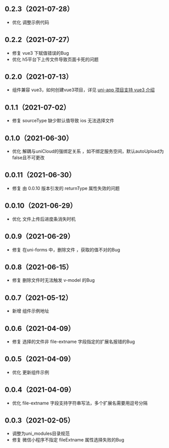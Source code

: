 ## 0.2.3（2021-07-28）
- 优化 调整示例代码
## 0.2.2（2021-07-27）
- 修复 vue3 下赋值错误的Bug
- 优化 h5平台下上传文件导致页面卡死的问题
## 0.2.0（2021-07-13）
- 组件兼容 vue3，如何创建vue3项目，详见 [uni-app 项目支持 vue3 介绍](https://ask.dcloud.net.cn/article/37834)
## 0.1.1（2021-07-02）
- 修复 sourceType 缺少默认值导致 ios 无法选择文件
## 0.1.0（2021-06-30）
- 优化 解耦与uniCloud的强绑定关系 ，如不绑定服务空间，默认autoUpload为false且不可更改
## 0.0.11（2021-06-30）
- 修复 由 0.0.10 版本引发的 returnType 属性失效的问题
## 0.0.10（2021-06-29）
- 优化 文件上传后进度条消失时机
## 0.0.9（2021-06-29）
- 修复 在uni-forms 中，删除文件 ，获取的值不对的Bug
## 0.0.8（2021-06-15）
- 修复 删除文件时无法触发 v-model 的Bug
## 0.0.7（2021-05-12）
- 新增 组件示例地址
## 0.0.6（2021-04-09）
- 修复 选择的文件非 file-extname 字段指定的扩展名报错的Bug
## 0.0.5（2021-04-09）
- 优化 更新组件示例
## 0.0.4（2021-04-09）
- 优化 file-extname 字段支持字符串写法，多个扩展名需要用逗号分隔
## 0.0.3（2021-02-05）
- 调整为uni_modules目录规范
- 修复 微信小程序不指定 fileExtname 属性选择失败的Bug
